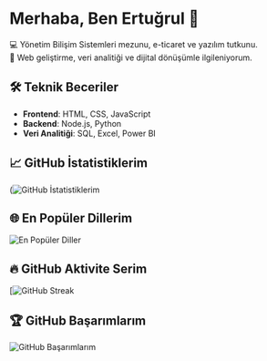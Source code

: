 
<!--
# 📊 GitHub Stats:
![](https://github-readme-stats.vercel.app/api?username=ertugrulsarsar&theme=dark&hide_border=false&include_all_commits=false&count_private=false)<br/>
![](https://github-readme-streak-stats.herokuapp.com/?user=ertugrulsarsar&theme=dark&hide_border=false)<br/>
![](https://github-readme-stats.vercel.app/api/top-langs/?username=ertugrulsarsar&theme=dark&hide_border=false&include_all_commits=false&count_private=false&layout=compact)
-->


# Merhaba, Ben Ertuğrul 👋

💻 Yönetim Bilişim Sistemleri mezunu, e-ticaret ve yazılım tutkunu.  
🚀 Web geliştirme, veri analitiği ve dijital dönüşümle ilgileniyorum.

## 🛠️ Teknik Beceriler
- **Frontend**: HTML, CSS, JavaScript
- **Backend**: Node.js, Python
- **Veri Analitiği**: SQL, Excel, Power BI

## 📈 GitHub İstatistiklerim
(![GitHub İstatistiklerim](https://github-readme-stats.vercel.app/api?username=ertugrulsarsar&theme=dark&hide_border=false&include_all_commits=false&count_private=false)

## 🌐 En Popüler Dillerim
![En Popüler Diller](https://github-readme-stats.vercel.app/api/top-langs/?username=ertugrulsarsar&theme=dark&hide_border=false&include_all_commits=false&count_private=false&layout=compact)

## 🔥 GitHub Aktivite Serim
[![GitHub Streak](https://github-readme-streak-stats.herokuapp.com/?user=ertugrulsarsar&theme=dark&hide_border=false)

## 🏆 GitHub Başarımlarım
![GitHub Başarımlarım](https://github-profile-trophy.vercel.app/?username=ertugrulsarsar&theme=radical&no-frame=true&margin-w=10)


